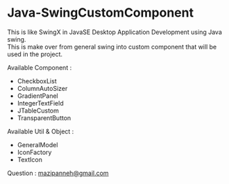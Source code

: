 # Java-SwingCustomComponent
This is like SwingX in JavaSE Desktop Application Development using Java swing. </br>
This is make over from general swing into custom component that will be used in the project.</br>

Available Component :
+ CheckboxList
+ ColumnAutoSizer
+ GradientPanel
+ IntegerTextField
+ JTableCustom
+ TransparentButton

Available Util & Object :
+ GeneralModel
+ IconFactory
+ TextIcon


Question : mazipanneh@gmail.com
